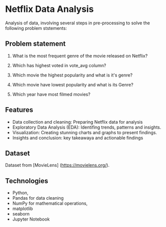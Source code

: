# Netflix Data Analysis

Analysis of data, involving several steps in pre-processing to solve the following problem ststements:

## Problem statement

1. What is the most frequent genre of the movie released on Netflix?

2. Which has highest voted in vote_avg column?

3. Which movie the highest popularity and what is it's genre?

4. Which movie have lowest popularity and what is its Genre?

5. Which year have most filmed movies?


## Features
- Data collection and cleaning: Preparing Netflix data for analysis
- Exploratory Data Analysis (EDA): Identifing trends, patterns and insights.
- Visualization: Creating stunning charts and graphs to present findings.
- Insights and conclusion: key takeawaya and actionable findings 

## Dataset
Dataset from [MovieLens] (https://movielens.org/).



## Technologies
- Python, 
- Pandas for data cleaning
- NumPy for mathematical operations, 
- matplotlib
- seaborn 
- Jupyter Notebook
